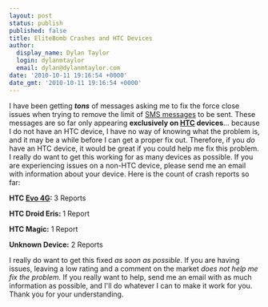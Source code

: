 ```yaml
---
layout: post
status: publish
published: false
title: EliteBomb Crashes and HTC Devices
author:
  display_name: Dylan Taylor
  login: dylanmtaylor
  email: dylan@dylanmtaylor.com
date: '2010-10-11 19:16:54 +0000'
date_gmt: '2010-10-11 19:16:54 +0000'
---
```

<p>I have been getting <strong><em>tons</em></strong> of messages asking me to fix the force close issues when trying to remove the limit of <a class="zem_slink" title="SMS" rel="wikipedia" href="http://en.wikipedia.org/wiki/SMS">SMS messages</a> to be sent. These messages are so far only appearing <strong>exclusively on <a class="zem_slink" title="HTC" rel="homepage" href="http://www.htc.com">HTC</a> devices</strong>... because I do not have an HTC device, I have no way of knowing what the problem is, and it may be a while before I can get a proper fix out. Therefore, if you <em>do</em> have an HTC device, it would be great if you could help me fix this problem. I really do want to get this working for as many devices as possible. If you are experiencing issues on a non-HTC device, please send me an email with information about your device. Here is the count of crash reports so far:</p>
<p><strong>HTC <a class="zem_slink" title="HTC Evo 4G" rel="wikipedia" href="http://en.wikipedia.org/wiki/HTC_Evo_4G">Evo 4G</a>: </strong>3 Reports<strong><br />
</strong></p>
<p><strong>HTC Droid Eris: </strong>1 Report</p>
<p><strong>HTC Magic:</strong> 1 Report</p>
<p><strong>Unknown Device:</strong> 2 Reports</p>
<p>I really do want to get this fixed <em>as soon as possible</em>. If you are having issues, leaving a low rating and a comment on the market <em>does not help me fix the problem.</em> If you really want to help, send me an email with as much information as possible, and I'll do whatever I can to make it work for you. Thank you for your understanding.</p>
